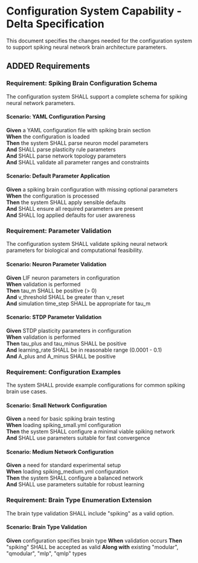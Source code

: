 # Configuration System Capability - Delta Specification

This document specifies the changes needed for the configuration system to support spiking neural network brain architecture parameters.

## ADDED Requirements

### Requirement: Spiking Brain Configuration Schema
The configuration system SHALL support a complete schema for spiking neural network parameters.

#### Scenario: YAML Configuration Parsing
**Given** a YAML configuration file with spiking brain section  
**When** the configuration is loaded  
**Then** the system SHALL parse neuron model parameters  
**And** SHALL parse plasticity rule parameters  
**And** SHALL parse network topology parameters  
**And** SHALL validate all parameter ranges and constraints  

#### Scenario: Default Parameter Application
**Given** a spiking brain configuration with missing optional parameters  
**When** the configuration is processed  
**Then** the system SHALL apply sensible defaults  
**And** SHALL ensure all required parameters are present  
**And** SHALL log applied defaults for user awareness  

### Requirement: Parameter Validation
The configuration system SHALL validate spiking neural network parameters for biological and computational feasibility.

#### Scenario: Neuron Parameter Validation
**Given** LIF neuron parameters in configuration  
**When** validation is performed  
**Then** tau_m SHALL be positive (> 0)  
**And** v_threshold SHALL be greater than v_reset  
**And** simulation time_step SHALL be appropriate for tau_m  

#### Scenario: STDP Parameter Validation
**Given** STDP plasticity parameters in configuration  
**When** validation is performed  
**Then** tau_plus and tau_minus SHALL be positive  
**And** learning_rate SHALL be in reasonable range (0.0001 - 0.1)  
**And** A_plus and A_minus SHALL be positive  

### Requirement: Configuration Examples
The system SHALL provide example configurations for common spiking brain use cases.

#### Scenario: Small Network Configuration
**Given** a need for basic spiking brain testing  
**When** loading spiking_small.yml configuration  
**Then** the system SHALL configure a minimal viable spiking network  
**And** SHALL use parameters suitable for fast convergence  

#### Scenario: Medium Network Configuration
**Given** a need for standard experimental setup  
**When** loading spiking_medium.yml configuration  
**Then** the system SHALL configure a balanced network  
**And** SHALL use parameters suitable for robust learning  

### Requirement: Brain Type Enumeration Extension
The brain type validation SHALL include "spiking" as a valid option.

#### Scenario: Brain Type Validation
**Given** configuration specifies brain type
**When** validation occurs
**Then** "spiking" SHALL be accepted as valid
**Along with** existing "modular", "qmodular", "mlp", "qmlp" types
